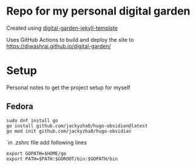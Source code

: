 # Repo for my personal digital garden

Created using [digital-garden-jekyll-template](https://github.com/maximevaillancourt/digital-garden-jekyll-template)

Uses GitHub Actions to build and deploy the site to https://diwashrai.github.io/digital-garden/

# Setup

Personal notes to get the project setup for myself

## Fedora
```
sudo dnf install go
go install github.com/jackyzha0/hugo-obsidian@latest
go mod init github.com/jackyzha0/hugo-obsidian
```
`in .zshrc file add following lines
```
export GOPATH=$HOME/go
export PATH=$PATH:$GOROOT/bin:$GOPATH/bin
```

